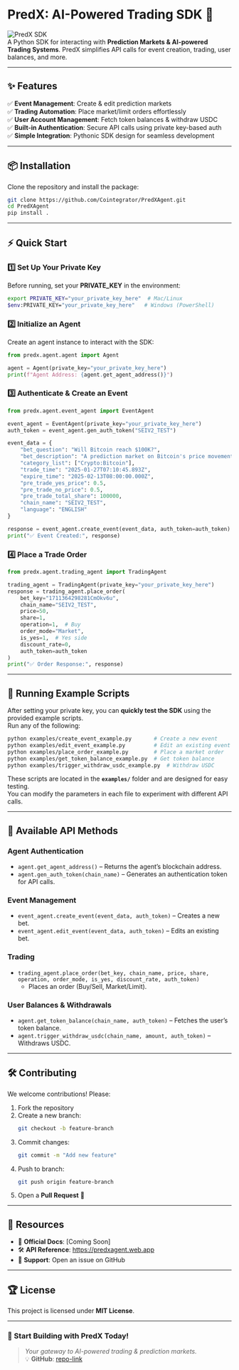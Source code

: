 # **PredX: AI-Powered Trading SDK** 🚀  

![PredX SDK](https://img.shields.io/badge/Version-0.1.0-blue.svg)  
A Python SDK for interacting with **Prediction Markets & AI-powered Trading Systems**. PredX simplifies API calls for event creation, trading, user balances, and more.  

---

## ✨ **Features**  
✅ **Event Management**: Create & edit prediction markets  
✅ **Trading Automation**: Place market/limit orders effortlessly  
✅ **User Account Management**: Fetch token balances & withdraw USDC  
✅ **Built-in Authentication**: Secure API calls using private key-based auth  
✅ **Simple Integration**: Pythonic SDK design for seamless development  

---

## 📦 **Installation**  
Clone the repository and install the package:  
```sh
git clone https://github.com/Cointegrator/PredXAgent.git
cd PredXAgent
pip install .
```

---

## ⚡ **Quick Start**  
### **1️⃣ Set Up Your Private Key**  
Before running, set your **PRIVATE_KEY** in the environment:  
```sh
export PRIVATE_KEY="your_private_key_here"  # Mac/Linux
$env:PRIVATE_KEY="your_private_key_here"   # Windows (PowerShell)
```

### **2️⃣ Initialize an Agent**  
Create an agent instance to interact with the SDK:  
```python
from predx.agent.agent import Agent

agent = Agent(private_key="your_private_key_here")
print(f"Agent Address: {agent.get_agent_address()}")
```

### **3️⃣ Authenticate & Create an Event**  
```python
from predx.agent.event_agent import EventAgent

event_agent = EventAgent(private_key="your_private_key_here")
auth_token = event_agent.gen_auth_token("SEIV2_TEST")

event_data = {
    "bet_question": "Will Bitcoin reach $100K?",
    "bet_description": "A prediction market on Bitcoin's price movement.",
    "category_list": ["Crypto:Bitcoin"],
    "trade_time": "2025-01-27T07:10:45.893Z",
    "expire_time": "2025-02-13T08:00:00.000Z",
    "pre_trade_yes_price": 0.5,
    "pre_trade_no_price": 0.5,
    "pre_trade_total_share": 100000,
    "chain_name": "SEIV2_TEST",
    "language": "ENGLISH"
}

response = event_agent.create_event(event_data, auth_token=auth_token)
print("✅ Event Created:", response)
```

### **4️⃣ Place a Trade Order**  
```python
from predx.agent.trading_agent import TradingAgent

trading_agent = TradingAgent(private_key="your_private_key_here")
response = trading_agent.place_order(
    bet_key="1711364298281CmOkv6u",
    chain_name="SEIV2_TEST",
    price=50,
    share=1,
    operation=1,  # Buy
    order_mode="Market",
    is_yes=1,  # Yes side
    discount_rate=0,
    auth_token=auth_token
)
print("✅ Order Response:", response)
```

---

## 📌 **Running Example Scripts**  
After setting your private key, you can **quickly test the SDK** using the provided example scripts.  
Run any of the following:
```sh
python examples/create_event_example.py       # Create a new event
python examples/edit_event_example.py         # Edit an existing event
python examples/place_order_example.py        # Place a market order
python examples/get_token_balance_example.py  # Get token balance
python examples/trigger_withdraw_usdc_example.py  # Withdraw USDC
```

These scripts are located in the **`examples/`** folder and are designed for easy testing.  
You can modify the parameters in each file to experiment with different API calls.

---

## 📌 **Available API Methods**
### **Agent Authentication**
- `agent.get_agent_address()` – Returns the agent’s blockchain address.
- `agent.gen_auth_token(chain_name)` – Generates an authentication token for API calls.

### **Event Management**
- `event_agent.create_event(event_data, auth_token)` – Creates a new bet.
- `event_agent.edit_event(event_data, auth_token)` – Edits an existing bet.

### **Trading**
- `trading_agent.place_order(bet_key, chain_name, price, share, operation, order_mode, is_yes, discount_rate, auth_token)`
  - Places an order (Buy/Sell, Market/Limit).

### **User Balances & Withdrawals**
- `agent.get_token_balance(chain_name, auth_token)` – Fetches the user’s token balance.
- `agent.trigger_withdraw_usdc(chain_name, amount, auth_token)` – Withdraws USDC.

---

## 🛠 **Contributing**  
We welcome contributions! Please:  
1. Fork the repository  
2. Create a new branch:  
   ```sh
   git checkout -b feature-branch
   ```
3. Commit changes:  
   ```sh
   git commit -m "Add new feature"
   ```
4. Push to branch:  
   ```sh
   git push origin feature-branch
   ```
5. Open a **Pull Request** 🎉  

---

## 🔗 **Resources**  
- 📖 **Official Docs**: [Coming Soon]  
- 🛠 **API Reference**: https://predxagent.web.app  
- 📨 **Support**: Open an issue on GitHub  

---

## 🏆 **License**  
This project is licensed under **MIT License**.  

---

### **🚀 Start Building with PredX Today!**  
> _Your gateway to AI-powered trading & prediction markets._  
💡 **GitHub**: [repo-link](https://github.com/Cointegrator/PredXAgent.git)  





